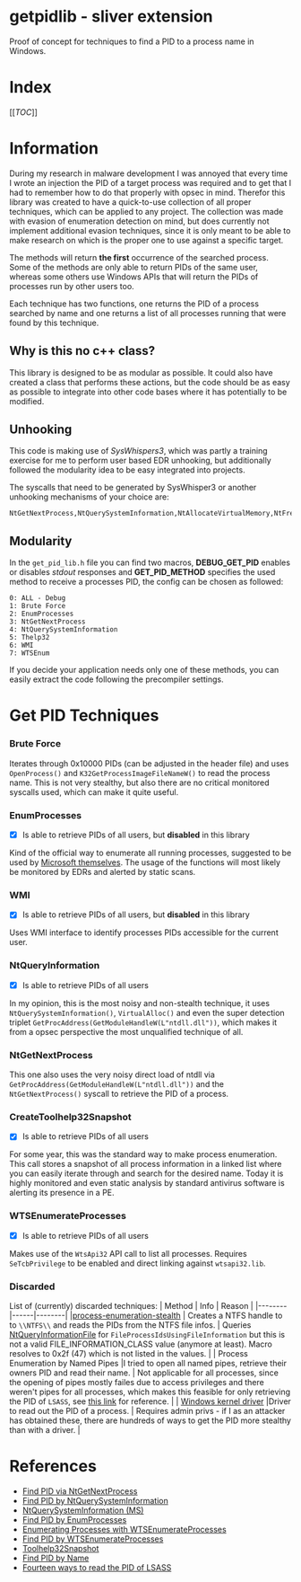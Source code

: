 # getpidlib - sliver extension
Proof of concept for techniques to find a PID to a process name in Windows.

# Index 

[[_TOC_]]
# Information

During my research in malware development I was annoyed that every time I wrote an injection the PID of a target process was required and to get that I had to remember how to do that properly with opsec in mind. Therefor this library was created to have a quick-to-use collection of all proper techniques, which can be applied to any project. The collection was made with evasion of enumeration detection on mind, but does currently not implement additional evasion techniques, since it is only meant to be able to make research on which is the proper one to use against a specific target.

The methods will return **the first** occurrence of the searched process. Some of the methods are only able to return PIDs of the same user, whereas some others use Windows APIs that will return the PIDs of processes run by other users too. 

Each technique has two functions, one returns the PID of a process searched by name and one returns a list of all processes running that were found by this technique.

## Why is this no c++ class?

This library is designed to be as modular as possible. It could also have created a class that performs these actions, but the code should be as easy as possible to integrate into other code bases where it has potentially to be modified.

## Unhooking 

This code is making use of *SysWhispers3*, which was partly a training exercise for me to perform user based EDR unhooking, but additionally followed the modularity idea to be easy integrated into projects. 

The syscalls that need to be generated by SysWhisper3 or another unhooking mechanisms of your choice are:

```
NtGetNextProcess,NtQuerySystemInformation,NtAllocateVirtualMemory,NtFreeVirtualMemory,NtOpenProcess,NtOpenProcessToken,NtQueryInformationToken
```

## Modularity

In the `get_pid_lib.h` file you can find two macros, **DEBUG_GET_PID** enables or disables *stdout* responses and **GET_PID_METHOD** specifies the used method to receive a processes PID, the config can be chosen as followed:

```
0: ALL - Debug
1: Brute Force
2: EnumProcesses
3: NtGetNextProcess
4: NtQuerySystemInformation
5: Thelp32
6: WMI
7: WTSEnum
```

If you decide your application needs only one of these methods, you can easily extract the code following the precompiler settings.

# Get PID Techniques

### Brute Force

Iterates through 0x10000 PIDs (can be adjusted in the header file) and uses `OpenProcess()` and `K32GetProcessImageFileNameW()` to read the process name. This is not very stealthy, but also there are no critical monitored syscalls used, which can make it quite useful.

### EnumProcesses

- [x] Is able to retrieve PIDs of all users, but **disabled** in this library

Kind of the official way to enumerate all running processes, suggested to be used by [Microsoft themselves](https://learn.microsoft.com/en-us/windows/win32/api/psapi/nf-psapi-enumprocesses). The usage of the functions will most likely be monitored by EDRs and alerted by static scans.

### WMI

- [x] Is able to retrieve PIDs of all users, but **disabled** in this library

Uses WMI interface to identify processes PIDs accessible for the current user.

### NtQueryInformation

- [x] Is able to retrieve PIDs of all users

In my opinion, this is the most noisy and non-stealth technique, it uses `NtQuerySystemInformation()`, `VirtualAlloc()` and even the super detection  triplet  `GetProcAddress(GetModuleHandleW(L"ntdll.dll"))`, which makes it from a opsec perspective the most unqualified technique of all.

### NtGetNextProcess

This one also uses the very noisy direct load of ntdll via `GetProcAddress(GetModuleHandleW(L"ntdll.dll"))` and the `NtGetNextProcess()` syscall to retrieve the PID of a process.

### CreateToolhelp32Snapshot

- [x] Is able to retrieve PIDs of all users

For some year, this was the standard way to make process enumeration. This call stores a snapshot of all process information in a linked list where you can easily iterate through and search for the desired name. Today it is highly monitored and even static analysis by standard antivirus software is alerting its presence in a PE.

### WTSEnumerateProcesses

- [x] Is able to retrieve PIDs of all users

Makes use of the `WtsApi32` API call to list all processes. Requires `SeTcbPrivilege` to be enabled and direct linking against `wtsapi32.lib`.

### Discarded

List of (currently) discarded techniques:
| Method | Info | Reason |
|--------|------|--------|
|[process-enumeration-stealth](https://github.com/LloydLabs/process-enumeration-stealth) | Creates a NTFS handle to to `\\NTFS\\` and reads the PIDs from the NTFS file infos. | Queries [NtQueryInformationFile](https://learn.microsoft.com/en-us/windows-hardware/drivers/ddi/ntifs/nf-ntifs-ntqueryinformationfile) for `FileProcessIdsUsingFileInformation` but this is not a valid FILE_INFORMATION_CLASS value (anymore at least). Macro resolves to 0x2f (47) which is not listed in the values. |
| Process Enumeration by Named Pipes |I tried to open all named pipes, retrieve their owners PID and read their name. | Not applicable for all processes, since the opening of pipes mostly failes due to access privileges and there weren't pipes for all processes, which makes this feasible for only retrieving the PID of `LSASS`, see [this link](https://web.archive.org/web/20240623231705/https://www.mdsec.co.uk/2022/08/fourteen-ways-to-read-the-pid-for-the-local-security-authority-subsystem-service-lsass/) for reference. |
| [Windows kernel driver](https://github.com/danielkrupinski/KernelPID) |Driver to read out the PID of a process. | Requires admin privs - if I as an attacker has obtained these, there are hundreds of ways to get the PID more stealthy than with a driver. |

# References

* [Find PID via NtGetNextProcess](https://web.archive.org/web/20240623133838/https://cocomelonc.github.io/malware/2023/05/26/malware-tricks-30.html)
* [Find PID by NtQuerySystemInformation](https://web.archive.org/web/20240623134346/https://medium.com/@s12deff/find-pid-by-ntquerysysteminformation-e21f46bcea3d)
* [NtQuerySystemInformation (MS)](https://learn.microsoft.com/de-de/windows/win32/api/winternl/nf-winternl-ntquerysysteminformation)
* [Find PID by EnumProcesses](https://web.archive.org/web/20240623134538/https://medium.com/@s12deff/find-processes-with-enumprocesses-52ef3c07446a)
* [Enumerating Processes with WTSEnumerateProcesses](https://web.archive.org/web/20240623235702/https://dmfrsecurity.com/2021/04/17/enumerating-processes-with-wtsenumerateprocesses/)
* [Find PID by WTSEnumerateProcesses](https://web.archive.org/web/20240623210831/https://cocomelonc.github.io/malware/2023/07/07/malware-tricks-34.html)
* [Toolhelp32Snapshot](https://learn.microsoft.com/de-de/windows/win32/api/tlhelp32/nf-tlhelp32-createtoolhelp32snapshot)
* [Find PID by Name](https://web.archive.org/web/20240623212544/https://cocomelonc.github.io/pentest/2021/09/29/findmyprocess.html)
* [Fourteen ways to read the PID of LSASS](https://web.archive.org/web/20240623234437/https://www.mdsec.co.uk/2022/08/fourteen-ways-to-read-the-pid-for-the-local-security-authority-subsystem-service-lsass/)
